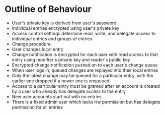Outline of Behaviour
====================

- User's private key is derived from user's password
- Individual entries encrypted using user's private key
- Access control settings determine read, write, and delegate access to individual entries and groups of entries
- Change procedure:
 - User changes local entry
 - Change notification is encrypted for each user with read access to that entry using modifier's private key and reader's public key
 - Encrypted change notification pushed on to each user's change queue
 - When user logs in, queued changes are replayed into their local entries
 - Only the latest change may be queued for a particular entry, with the earlier one dropped if a newer one is enqueued
- Access to a particular entry must be granted after an account is created by a user who already has delegate access to the entry
- New user accounts start out with no entries
- There is a fixed admin user which lacks r/w permission but has delegate permission for all entries
